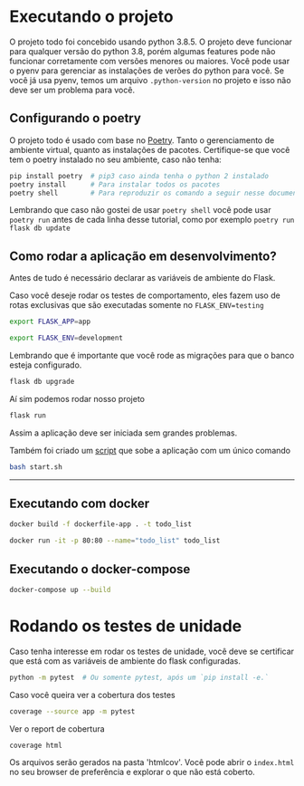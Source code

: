 # Executando o projeto

O projeto todo foi concebido usando python 3.8.5. O projeto deve funcionar para qualquer versão do python 3.8, porém algumas features pode não funcionar corretamente com versões menores ou maiores. Você pode usar o pyenv para gerenciar as instalações de verões do python para você. Se você já usa pyenv, temos um arquivo `.python-version` no projeto e isso não deve ser um problema para você.


## Configurando o poetry

O projeto todo é usado com base no [Poetry](https://python-poetry.org/). Tanto o gerenciamento de ambiente virtual, quanto as instalações de pacotes. Certifique-se que você tem o poetry instalado no seu ambiente, caso não tenha:

```bash
pip install poetry  # pip3 caso ainda tenha o python 2 instalado
poetry install      # Para instalar todos os pacotes
poetry shell        # Para reproduzir os comando a seguir nesse documento
```

Lembrando que caso não gostei de usar `poetry shell` você pode usar `poetry run` antes de cada linha desse tutorial, como por exemplo `poetry run flask db update`


## Como rodar a aplicação em desenvolvimento?

Antes de tudo é necessário declarar as variáveis de ambiente do Flask.

Caso você deseje rodar os testes de comportamento, eles fazem uso de rotas exclusivas que são executadas somente no `FLASK_ENV=testing`

```bash
export FLASK_APP=app

export FLASK_ENV=development
```

Lembrando que é importante que você rode as migrações para que o banco esteja configurado.

```bash
flask db upgrade
```

Aí sim podemos rodar nosso projeto

```bash
flask run
```

Assim a aplicação deve ser iniciada sem grandes problemas.


Também foi criado um [script](./start.sh) que sobe a aplicação com um único comando

```bash
bash start.sh
```
---

## Executando com docker

```bash
docker build -f dockerfile-app . -t todo_list

docker run -it -p 80:80 --name="todo_list" todo_list
```

## Executando o docker-compose

```bash
docker-compose up --build
```

# Rodando os testes de unidade

Caso tenha interesse em rodar os testes de unidade, você deve se certificar que está com as variáveis de ambiente do flask configuradas.

```bash
python -m pytest  # Ou somente pytest, após um `pip install -e.`
```

Caso você queira ver a cobertura dos testes
```bash
coverage --source app -m pytest
```

Ver o report de cobertura

```bash
coverage html
```

Os arquivos serão gerados na pasta 'htmlcov'. Você pode abrir o `index.html` no seu browser de preferência e explorar o que não está coberto.
